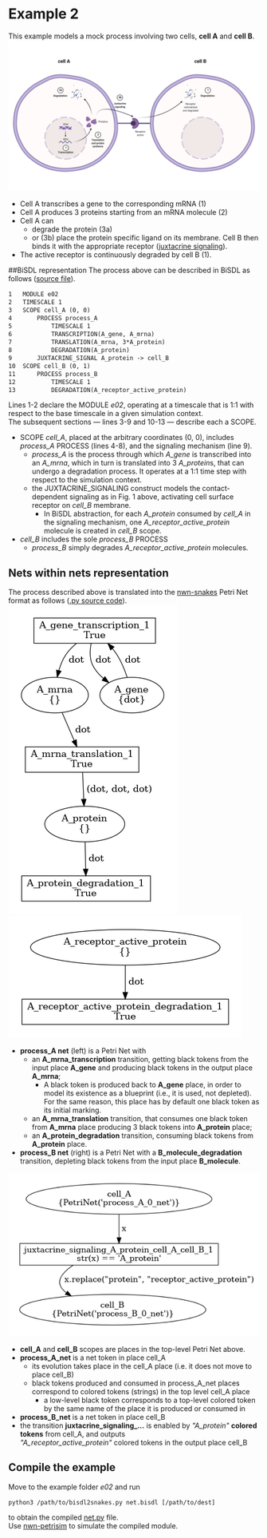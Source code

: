 # Example 2
This example models a mock process involving two cells, **cell A** and **cell B**.  
![Fig. 1](./e02.png)
* Cell A transcribes a gene to the corresponding mRNA (1)
* Cell A produces 3 proteins starting from an mRNA molecule (2)  
* Cell A can   
   * degrade the protein (3a)   
   * or (3b) place the protein specific ligand on its membrane. Cell B then binds it with the appropriate receptor 
   ([juxtacrine signaling](https://en.wikipedia.org/wiki/Juxtacrine_signalling)).  
* The active receptor is continuously degraded by cell B (1). 

##BiSDL representation
The process above can be described in BiSDL as follows ([source file](net.bisdl)).  
```
1   MODULE e02
2   TIMESCALE 1
3   SCOPE cell_A (0, 0)
4       PROCESS process_A
5           TIMESCALE 1
6           TRANSCRIPTION(A_gene, A_mrna)
7           TRANSLATION(A_mrna, 3*A_protein)
8           DEGRADATION(A_protein)
9       JUXTACRINE_SIGNAL A_protein -> cell_B
10  SCOPE cell_B (0, 1)
11      PROCESS process_B
12          TIMESCALE 1
13          DEGRADATION(A_receptor_active_protein)
```

Lines 1-2 declare the MODULE *e02*, operating at a timescale that is 1:1 with respect to the base timescale in a given 
simulation context.  
The subsequent sections &mdash; lines 3-9 and 10-13 &mdash; describe each a SCOPE.
* SCOPE *cell_A*, placed at the arbitrary coordinates (0, 0), includes *process_A* PROCESS (lines 4-8), and the signaling 
  mechanism (line 9).   
  * *process_A* is the process through which *A_gene* is transcribed into an *A_mrna*, which in turn is translated into 
    3 *A_protein*s, that can undergo a degradation process. It operates at a 1:1 time step with respect to the simulation context.
  * the JUXTACRINE_SIGNALING construct models the contact-dependent signaling as in Fig. 1 above, activating cell
    surface receptor on *cell_B* membrane.
    * In BiSDL abstraction, for each *A_protein* consumed by *cell_A* in the signaling mechanism, one *A_receptor_active_protein*
    molecule is created in *cell_B* scope.
* *cell_B* includes the sole *process_B* PROCESS
  * *process_B* simply degrades *A_receptor_active_protein* molecules.

## Nets within nets representation
The process described above is translated into the [nwn-snakes](https://github.com/leonardogian/nwn-snakes) 
Petri Net format as follows ([.py source code](net.py)).   
![process_A](topology/E02_process_A_0_net.png) ![process_B](topology/E02_process_B_0_net.png) 
* **process_A net** (left) is a Petri Net with
  * an **A_mrna_transcription** transition, getting black tokens from the input place **A_gene** and producing black 
    tokens in the output place **A_mrna**;
    * A black token is produced back to **A_gene** place, in order to model its existence as a blueprint (i.e., it is 
      used, not depleted). For the same reason, this place has by default one black token as its initial marking.  
  * an **A_mrna_translation** transition, that consumes one black token from **A_mrna** place producing 3 black tokens 
    into **A_protein** place;
  * an **A_protein_degradation** transition, consuming black tokens from **A_protein** place.
* **process_B net** (right) is a Petri Net with a **B_molecule_degradation** transition, depleting black tokens from 
  the input place **B_molecule**.

![](topology/E02_e02_net.png)  
* **cell_A** and **cell_B** scopes are places in the top-level Petri Net above.
* **process_A_net** is a net token in place cell_A
  * its evolution takes place in the cell_A place (i.e. it does not move to place cell_B)
  * black tokens produced and consumed in process_A_net places correspond to colored tokens (strings) in the top level 
    cell_A place
    * a low-level black token corresponds to a top-level colored token by the same name of the place it is produced or 
    consumed in
* **process_B_net** is a net token in place cell_B
* the transition **juxtacrine_signaling_...** is enabled by *"A_protein"* **colored tokens** from cell_A, and outputs  
*"A_receptor_active_protein"* colored tokens in the output place cell_B

## Compile the example
Move to the example folder *e02* and run
```shell
python3 /path/to/bisdl2snakes.py net.bisdl [/path/to/dest]
```
to obtain the compiled [net.py](net.py) file.  
Use [nwn-petrisim](https://github.com/leonardogian/nwn-petrisim) to simulate the compiled module.

